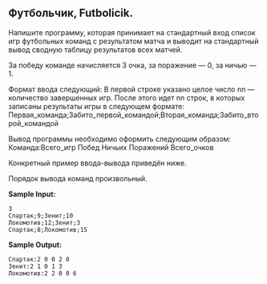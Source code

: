 ## Футбольчик, Futbolicik.
Напишите программу, которая принимает на стандартный вход список игр футбольных команд с результатом матча и выводит на стандартный вывод сводную таблицу результатов всех матчей.

За победу команде начисляется 3 очка, за поражение — 0, за ничью — 1.

Формат ввода следующий:
В первой строке указано целое число nn — количество завершенных игр.
После этого идет nn строк, в которых записаны результаты игры в следующем формате:
Первая_команда;Забито_первой_командой;Вторая_команда;Забито_второй_командой

Вывод программы необходимо оформить следующим образом:
Команда:Всего_игр Побед Ничьих Поражений Всего_очков

Конкретный пример ввода-вывода приведён ниже.

Порядок вывода команд произвольный.

**Sample Input:**
```
3
Спартак;9;Зенит;10
Локомотив;12;Зенит;3
Спартак;8;Локомотив;15
```
**Sample Output:**
```
Спартак:2 0 0 2 0
Зенит:2 1 0 1 3
Локомотив:2 2 0 0 6
```
